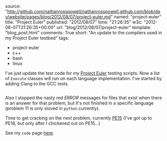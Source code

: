 source: "http://github.com/nathanrosspowell/nathanrosspowell.github.com/blob/dev/website/pages/blog/2012/08/07/project-euler.md"
named: "project-euler"
title: "Project Euler"
published: "2012/08/07"
time: "21:26:35"
w3c: "2012-08-07T21:26:35+00:00"
url: "blog/2012/08/07/project-euler"
template: "blog_post.html"
comments: True
short: "An update to the compilers used in my Project Euler testbed"
tags:
- project-euler
- c++
- bash
- linux

I've just update the test code for my [Project Euler][pe] testing scripts. Now a list of `Execute` classes will run on each language implementation. I've started by adding Clang to the GCC tests.

<a href="http://imgur.com/WOllJ"><img class="article" src="http://i.imgur.com/WOllJ.png" alt="" title="run.py working it's magic on CPP 2 and 11" /></a>

Also I stopped the nasty red *ERROR* messages for files that exist when there is an answer for that problem, but it's not finished in a specific language (problem 11 is only sloved in `python` currently).

Time to get cracking on the next problem, currently [PE15][pe15] (I've got up to PE16, but only after I chickened out on PE15...)

See my `code` page [here][nrppe].

[pe]: http://github.com/nathanrosspowell/euler "Project Euler on GitHub"
[pe15]: http://projecteuler.net/problem=15 "Project Euler problem 15"
[nrppe]:http://nathanrosspowell.com/code/project-euler "NRP - Code - Project Euler" 
